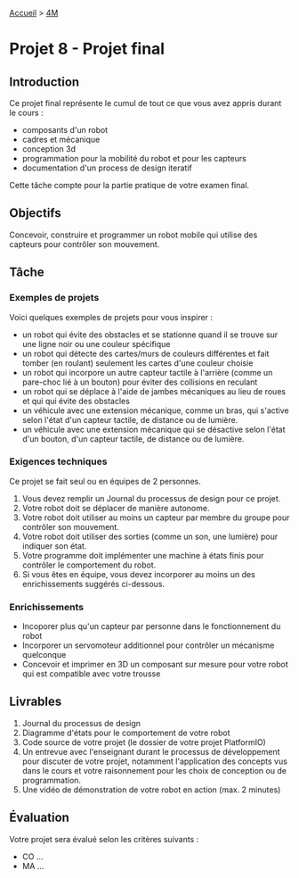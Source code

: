 [Accueil](./index.md) > [4M](./acceuil4M.md#projet-8--projet-cumulatif)

# Projet 8 - Projet final

## Introduction

Ce projet final représente le cumul de tout ce que vous avez appris durant le cours :

- composants d'un robot
- cadres et mécanique
- conception 3d
- programmation pour la mobilité du robot et pour les capteurs
- documentation d'un process de design iteratif

Cette tâche compte pour la partie pratique de votre examen final.

## Objectifs

Concevoir, construire et programmer un robot mobile qui utilise des capteurs pour contrôler son mouvement.

## Tâche

### Exemples de projets

Voici quelques exemples de projets pour vous inspirer :

- un robot qui évite des obstacles et se stationne quand il se trouve sur  une ligne noir ou une couleur spécifique
- un robot qui détecte des cartes/murs de couleurs différentes et fait tomber (en roulant) seulement les cartes d'une couleur choisie
- un robot qui incorpore un autre capteur tactile à l'arrière (comme un pare-choc lié à un bouton) pour éviter des collisions en reculant
- un robot qui se déplace à l'aide de jambes mécaniques au lieu de roues et qui qui évite des obstacles
- un véhicule avec une extension mécanique, comme un bras, qui s'active selon l'état d'un capteur tactile, de distance ou de lumière.
- un véhicule avec une extension mécanique qui se désactive selon l'état d'un bouton, d'un capteur tactile, de distance ou de lumière.

### Exigences techniques

Ce projet se fait seul ou en équipes de 2 personnes.

1. Vous devez remplir un Journal du processus de design pour ce projet.
2. Votre robot doit se déplacer de manière autonome.
3. Votre robot doit utiliser au moins un capteur par membre du groupe pour contrôler son mouvement.
4. Votre robot doit utiliser des sorties (comme un son, une lumière) pour indiquer son état.
5. Votre programme doit implémenter une machine à états finis pour contrôler le comportement du robot.
6. Si vous êtes en équipe, vous devez incorporer au moins un des enrichissements suggérés ci-dessous.

### Enrichissements

- Incoporer plus qu'un capteur par personne dans le fonctionnement du robot
- Incorporer un servomoteur additionnel pour contrôler un mécanisme quelconque
- Concevoir et imprimer en 3D un composant sur mesure pour votre robot qui est compatible avec votre trousse

## Livrables

1. Journal du processus de design
2. Diagramme d'états pour le comportement de votre robot
3. Code source de votre projet (le dossier de votre projet PlatformIO)
4. Un entrevue avec l'enseignant durant le processus de développement pour discuter de votre projet, notamment l'application des concepts vus dans le cours et votre raisonnement pour les choix de conception ou de programmation.
5. Une vidéo de démonstration de votre robot en action (max. 2 minutes)

## Évaluation

Votre projet sera évalué selon les critères suivants :

- CO ...
- MA ...
